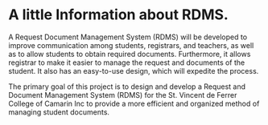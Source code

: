 # A little Information about RDMS.

A Request Document Management System (RDMS) will be developed to improve communication among students, registrars, and teachers, as well as to allow students to obtain required documents. Furthermore, it allows registrar to make it easier to manage the request and documents of the student. It also has an easy-to-use design, which will expedite the process.

The primary goal of this project is to design and develop a Request and Document Management System (RDMS) for the St. Vincent de Ferrer College of Camarin Inc to provide a more efficient and organized method of managing student documents.
